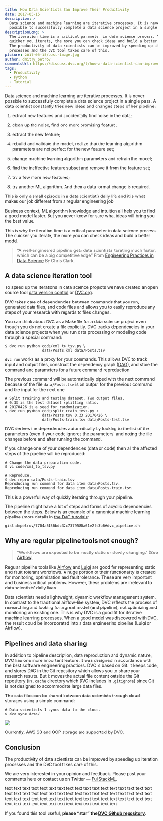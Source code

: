 ```yaml
---
title: How Data Scientists Can Improve Their Productivity
date: 2017-05-15
description: >
  Data science and machine learning are iterative processes. It is never
  possible to successfully complete a data science project in a single pass.
descriptionLong: >
  The iteration time is a critical parameter in data science process. The
  quicker you iterate, the more you can check ideas and build a better model.
  The productivity of data scientists can be improved by speeding up iteration
  processes and the DVC tool takes care of this.
picture: 2017-05-15/post-image.jpg
author: dmitry_petrov
commentsUrl: https://discuss.dvc.org/t/how-a-data-scientist-can-improve-their-productivity/301
tags:
  - Productivity
  - Python
  - Tutorial
---
```


Data science and machine learning are iterative processes. It is never possible
to successfully complete a data science project in a single pass. A data
scientist constantly tries new ideas and changes steps of her pipeline:

1. extract new features and accidentally find noise in the data;

2. clean up the noise, find one more promising feature;

3. extract the new feature;

4. rebuild and validate the model, realize that the learning algorithm
   parameters are not perfect for the new feature set;

5. change machine learning algorithm parameters and retrain the model;

6. find the ineffective feature subset and remove it from the feature set;

7. try a few more new features;

8. try another ML algorithm. And then a data format change is required.

This is only a small episode in a data scientist’s daily life and it is what
makes our job different from a regular engineering job.

Business context, ML algorithm knowledge and intuition all help you to find a
good model faster. But you never know for sure what ideas will bring you the
best value.

This is why the iteration time is a critical parameter in data science process.
The quicker you iterate, the more you can check ideas and build a better model.

> “A well-engineered pipeline gets data scientists iterating much faster, which
> can be a big competitive edge” From
> [Engineering Practices in Data Science](http://blog.untrod.com/2012/10/engineering-practices-in-data-science.html)
> By Chris Clark.

## A data science iteration tool

To speed up the iterations in data science projects we have created an open
source tool [data version control](http://dvc.org) or [DVC.org](http://dvc.org).

DVC takes care of dependencies between commands that you run, generated data
files, and code files and allows you to easily reproduce any steps of your
research with regards to files changes.

You can think about DVC as a Makefile for a data science project even though you
do not create a file explicitly. DVC tracks dependencies in your data science
projects when you run data processing or modeling code through a special
command:

```dvc
$ dvc run python code/xml_to_tsv.py \
                 data/Posts.xml data/Posts.tsv
```

`dvc run` works as a proxy for your commands. This allows DVC to track input and
output files, construct the dependency graph
([DAG](https://en.wikipedia.org/wiki/Directed_acyclic_graph)), and store the
command and parameters for a future command reproduction.

The previous command will be automatically piped with the next command because
of the file `data/Posts.tsv` is an output for the previous command and the input
for the next one:

```dvc
# Split training and testing dataset. Two output files.
# 0.33 is the test dataset splitting ratio.
# 20170426 is a seed for randomization.
$ dvc run python code/split_train_test.py \
                 data/Posts.tsv 0.33 20170426 \
                 data/Posts-train.tsv data/Posts-test.tsv
```

DVC derives the dependencies automatically by looking to the list of the
parameters (even if your code ignores the parameters) and noting the file
changes before and after running the command.

If you change one of your dependencies (data or code) then all the affected
steps of the pipeline will be reproduced:

```dvc
# Change the data preparation code.
$ vi code/xml_to_tsv.py

# Reproduce.
$ dvc repro data/Posts-train.tsv
Reproducing run command for data item data/Posts.tsv.
Reproducing run command for data item data/Posts-train.tsv.
```

This is a powerful way of quickly iterating through your pipeline.

The pipeline might have a lot of steps and forms of acyclic dependencies between
the steps. Below is an example of a canonical machine learning pipeline (more
details in [the DVC tutorials](https://dvc.org/doc/tutorials):

`gist:dmpetrov/7704a5156bdc32c7379580a61e2fe3b6#dvc_pipeline.sh`

## Why are regular pipeline tools not enough?

> “Workflows are expected to be mostly static or slowly changing.” (See
> [Airflow](https://airflow.incubator.apache.org/).)

Regular pipeline tools like [Airflow](http://airflow.incubator.apache.org) and
[Luigi](https://github.com/spotify/luigi) are good for representing static and
fault tolerant workflows. A huge portion of their functionality is created for
monitoring, optimization and fault tolerance. These are very important and
business critical problems. However, these problems are irrelevant to data
scientists’ daily lives.

Data scientists need a lightweight, dynamic workflow management system. In
contrast to the traditional airflow-like system, DVC reflects the process of
researching and looking for a great model (and pipeline), not optimizing and
monitoring an existing one. This is why DVC is a good fit for iterative machine
learning processes. When a good model was discovered with DVC, the result could
be incorporated into a data engineering pipeline (Luigi or Airflow).

## Pipelines and data sharing

In addition to pipeline description, data reproduction and dynamic nature, DVC
has one more important feature. It was designed in accordance with the best
software engineering practices. DVC is based on Git. It keeps code, and stores
DAG in the Git repository which allows you to share your research results. But
it moves the actual file content outside the Git repository (in `.cache`
directory which DVC includes in `.gitignore`) since Git is not designed to
accommodate large data files.

The data files can be shared between data scientists through cloud storages
using a simple command:

```dvc
# Data scientists 1 syncs data to the cloud.
$ dvc sync data/
```

![](/uploads/images/2017-05-15/git-server-or-github.jpeg)

Currently, AWS S3 and GCP storage are supported by DVC.

## Conclusion

The productivity of data scientists can be improved by speeding up iteration
processes and the DVC tool takes care of this.

We are very interested in your opinion and feedback. Please post your comments
here or contact us on Twitter — [FullStackML](https://twitter.com/FullStackML).

text text text text text text text text text text text text text text text text
text text text text text text text text text text text text text text text text
text text text text text text text text text text text text text text text text
text text text text text text text text text text text text text text text text

If you found this tool useful, **please “star” the
[DVC Github repository](https://github.com/iterative/dvc)**.
